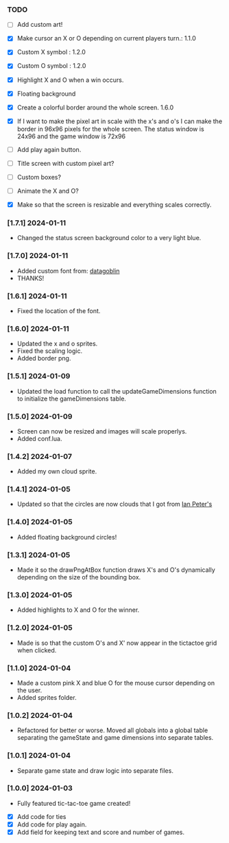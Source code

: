 
### TODO

- [ ] Add custom art!
 - [x] Make cursor an X or O depending on current players turn.: 1.1.0
 - [x] Custom X symbol : 1.2.0
 - [x] Custom O symbol : 1.2.0
 - [x] Highlight X and O when a win occurs.
 - [x] Floating background
 - [x] Create a colorful border around the whole screen. 1.6.0
  - [x] If I want to make the pixel art in scale with the x's and o's I can make the border
        in 96x96 pixels for the whole screen.
        The status window is 24x96 and the game window is 72x96 
 - [ ] Add play again button.
 - [ ] Title screen with custom pixel art?
 - [ ] Custom boxes?
 - [ ] Animate the X and O?

- [x] Make so that the screen is resizable and everything scales correctly.


### [1.7.1] 2024-01-11

- Changed the status screen background color to a very light blue.

### [1.7.0] 2024-01-11

- Added custom font from: [datagoblin](https://datagoblin.itch.io/monogram/download/eyJleHBpcmVzIjoxNzM2NjQ2MzgxLCJpZCI6Njc2Njh9%2e3SibEGSQtuPTrqB%2bc18tAzxJe7o%3d)
- THANKS!

### [1.6.1] 2024-01-11

- Fixed the location of the font.

### [1.6.0] 2024-01-11

- Updated the x and o sprites.
- Fixed the scaling logic.
- Added border png.

### [1.5.1] 2024-01-09

- Updated the load function to call the updateGameDimensions function to initialize the gameDimensions table.

### [1.5.0] 2024-01-09

- Screen can now be resized and images will scale properlys.
- Added conf.lua.

### [1.4.2] 2024-01-07

- Added my own cloud sprite.

### [1.4.1] 2024-01-05

- Updated so that the circles are now clouds that I got from [Ian Peter's](https://opengameart.org/content/cloud-2)

### [1.4.0] 2024-01-05

- Added floating background circles!

### [1.3.1] 2024-01-05

- Made it so the drawPngAtBox function draws X's and O's dynamically depending on the size
  of the bounding box.

### [1.3.0] 2024-01-05

- Added highlights to X and O for the winner.

### [1.2.0] 2024-01-05

- Made is so that the custom O's and X' now appear in the tictactoe grid when clicked.

### [1.1.0] 2024-01-04

- Made a custom pink X and blue O for the mouse cursor depending on the user.
- Added sprites folder.

### [1.0.2] 2024-01-04

- Refactored for better or worse. Moved all globals into a global table separating the gameState and 
  game dimensions into separate tables.

### [1.0.1] 2024-01-04

- Separate game state and draw logic into separate files. 

### [1.0.0] 2024-01-03

- Fully featured tic-tac-toe game created!

- [x] Add code for ties
- [x] Add code for play again.
- [x] Add field for keeping text and score and number of games.